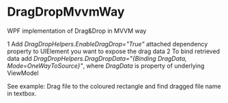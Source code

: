 # DragDropMvvmWay
WPF implementation of Drag&amp;Drop in MVVM way

1 Add *DragDropHelpers.EnableDragDrop="True"* attached dependency property to UIElement you want to expose the drag data
2 To bind retrieved data add *DragDropHelpers.DragDropData="{Binding DragData, Mode=OneWayToSource}"*, where *DragData* is property of underlying ViewModel 

See example:
Drag file to the coloured rectangle and find dragged file name in textbox.
